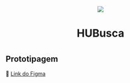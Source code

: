 <div align="center">
<img src="https://media.discordapp.net/attachments/1158537186854043710/1179275876836311051/Frame_7.png?ex=6579313e&is=6566bc3e&hm=e76538a8d921af1360e2cba082e835a455ec927201d84e6105050ed052d2ddca&=&format=webp&quality=lossless">
<h1>HUBusca<h1>
</div>

<h2>Prototipagem</h2>
🔗 <a _blank href="https://www.figma.com/file/nUFkybdVpoQBH9sRvpnQXT/Figma-basics?type=design&node-id=602%3A37&mode=design&t=Cq0Zh72RKmR3aFoe-1">Link do Figma</url> </p>